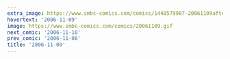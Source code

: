 ```yaml
---
extra_image: https://www.smbc-comics.com/comics/1448579987-20061109after.png
hovertext: '2006-11-09'
image: https://www.smbc-comics.com/comics/20061109.gif
next_comic: '2006-11-10'
prev_comic: '2006-11-08'
title: '2006-11-09'
---
```


